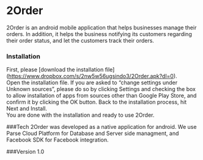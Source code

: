 # 2Order

2Order is an android mobile application that helps businesses manage their orders. In addition, it helps the business notifying its customers regarding their order status, and let the customers track their orders.

### Installation
First, please [download the installation file]
(https://www.dropbox.com/s/2nw5w56ugsindo3/2Order.apk?dl=0).<br />
Open the installation file. If you are asked to “change settings under Unknown sources”, please do so by clicking Settings and checking the box to allow installation of apps from sources other than Google Play Store, and confirm it by clicking the OK button. 
Back to the installation process, hit Next and Install.<br />
You are done with the installation and ready to use 2Order.  

###Tech
2Order was developed as a native application for android. We use Parse Cloud Platform for Database and Server side managment, and Facebook SDK for Facebook integration.

###Version
1.0

